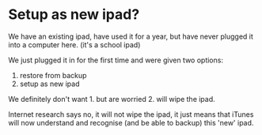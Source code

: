 ﻿# Setup as new ipad?

We have an existing ipad, have used it for a year, but have never plugged it into a computer here. (it's a school ipad)

We just plugged it in for the first time and were given two options:

1. restore from backup
2. setup as new ipad

We definitely don't want 1. but are worried 2. will wipe the ipad.

Internet research says no, it will not wipe the ipad, it just means that iTunes will now understand and recognise (and be able to backup) this 'new' ipad.